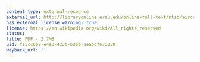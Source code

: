 ```yaml
---
content_type: external-resource
external_url: http://libraryonline.erau.edu/online-full-text/ntsb/aircraft-accident-reports/AAR73-14.pdf
has_external_license_warning: true
license: https://en.wikipedia.org/wiki/All_rights_reserved
status: ''
title: PDF - 2.7MB
uid: f15cc6b8-e4e3-423b-b35b-aeabcf673058
wayback_url: ''
---
```

